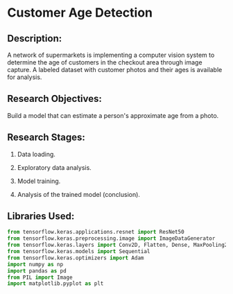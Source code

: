 # Customer Age Detection

## Description:

A network of supermarkets is implementing a computer vision system to determine the age of customers in the checkout area through image capture. A labeled dataset with customer photos and their ages is available for analysis.

## Research Objectives:

Build a model that can estimate a person's approximate age from a photo.

## Research Stages:

1. Data loading.

2. Exploratory data analysis.

3. Model training.

4. Analysis of the trained model (conclusion).

## Libraries Used:

```python
from tensorflow.keras.applications.resnet import ResNet50
from tensorflow.keras.preprocessing.image import ImageDataGenerator
from tensorflow.keras.layers import Conv2D, Flatten, Dense, MaxPooling2D, GlobalAveragePooling2D
from tensorflow.keras.models import Sequential
from tensorflow.keras.optimizers import Adam
import numpy as np
import pandas as pd
from PIL import Image
import matplotlib.pyplot as plt
```
